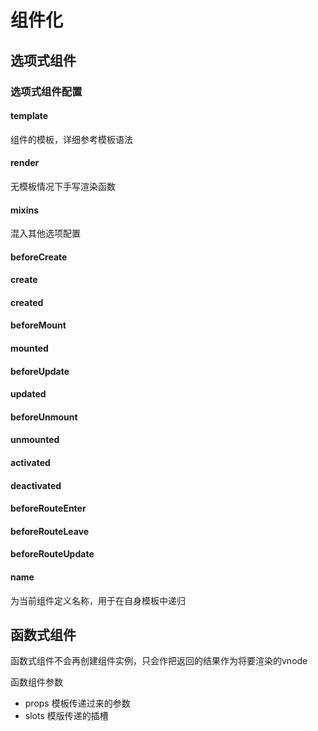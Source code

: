 # 组件化

## 选项式组件

### 选项式组件配置

#### template

组件的模板，详细参考模板语法

#### render

无模板情况下手写渲染函数

#### mixins

混入其他选项配置

#### beforeCreate
#### create 
#### created
#### beforeMount
#### mounted
#### beforeUpdate
#### updated
#### beforeUnmount
#### unmounted
#### activated
#### deactivated
#### beforeRouteEnter
#### beforeRouteLeave
#### beforeRouteUpdate

#### name 
为当前组件定义名称，用于在自身模板中递归

## 函数式组件

函数式组件不会再创建组件实例，只会作把返回的结果作为将要渲染的vnode

函数组件参数

- props 模板传递过来的参数
- slots 模版传递的插槽






